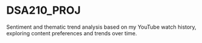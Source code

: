 # DSA210_PROJ
Sentiment and thematic trend analysis based on my YouTube watch history, exploring content preferences and trends over time.
